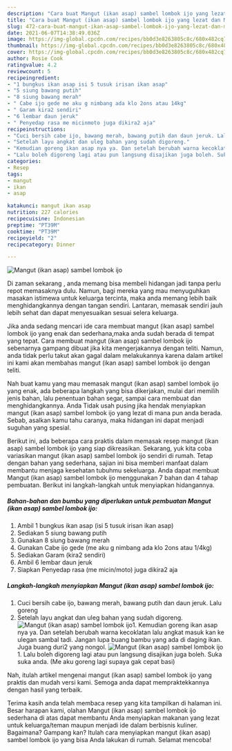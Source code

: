 ```yaml
---
description: "Cara buat Mangut (ikan asap) sambel lombok ijo yang lezat dan Mudah Dibuat"
title: "Cara buat Mangut (ikan asap) sambel lombok ijo yang lezat dan Mudah Dibuat"
slug: 472-cara-buat-mangut-ikan-asap-sambel-lombok-ijo-yang-lezat-dan-mudah-dibuat
date: 2021-06-07T14:38:49.036Z
image: https://img-global.cpcdn.com/recipes/bb0d3e8263805c8c/680x482cq70/mangut-ikan-asap-sambel-lombok-ijo-foto-resep-utama.jpg
thumbnail: https://img-global.cpcdn.com/recipes/bb0d3e8263805c8c/680x482cq70/mangut-ikan-asap-sambel-lombok-ijo-foto-resep-utama.jpg
cover: https://img-global.cpcdn.com/recipes/bb0d3e8263805c8c/680x482cq70/mangut-ikan-asap-sambel-lombok-ijo-foto-resep-utama.jpg
author: Rosie Cook
ratingvalue: 4.2
reviewcount: 5
recipeingredient:
- "1 bungkus ikan asap isi 5 tusuk irisan ikan asap"
- "5 siung bawang putih"
- "8 siung bawang merah"
- " Cabe ijo gede me aku g nimbang ada klo 2ons atau 14kg"
- " Garam kira2 sendiri"
- "6 lembar daun jeruk"
- " Penyedap rasa me micinmoto juga dikira2 aja"
recipeinstructions:
- "Cuci bersih cabe ijo, bawang merah, bawang putih dan daun jeruk. Lalu goreng"
- "Setelah layu angkat dan uleg bahan yang sudah digoreng."
- "Kemudian goreng ikan asap nya ya. Dan setelah berubah warna kecoklatan lalu angkat masuk kan ke ulegan sambal tadi. Jangan lupa buang bambu yang ada di daging ikan. Juga buang duri2 yang nongol."
- "Lalu boleh digoreng lagi atau pun langsung disajikan juga boleh. Suka suka anda. (Me aku goreng lagi supaya gak cepat basi)"
categories:
- Resep
tags:
- mangut
- ikan
- asap

katakunci: mangut ikan asap 
nutrition: 227 calories
recipecuisine: Indonesian
preptime: "PT39M"
cooktime: "PT39M"
recipeyield: "2"
recipecategory: Dinner

---
```



![Mangut (ikan asap) sambel lombok ijo](https://img-global.cpcdn.com/recipes/bb0d3e8263805c8c/680x482cq70/mangut-ikan-asap-sambel-lombok-ijo-foto-resep-utama.jpg)

Di zaman  sekarang , anda memang bisa membeli hidangan jadi tanpa perlu repot memasaknya dulu. Namun, bagi mereka yang mau menyuguhkan masakan istimewa untuk keluarga tercinta, maka anda memang lebih baik menghidangkannya dengan tangan sendiri. Lantaran, memasak sendiri jauh lebih sehat dan dapat menyesuaikan sesuai selera keluarga.

Jika anda sedang mencari ide cara membuat mangut (ikan asap) sambel lombok ijo yang enak dan sederhana,maka anda sudah berada di tempat yang tepat. Cara membuat mangut (ikan asap) sambel lombok ijo  sebenarnya gampang dibuat jika kita mengerjakannya dengan teliti. Namun, anda tidak perlu takut akan gagal dalam melakukannya 
karena dalam artikel ini kami akan membahas mangut (ikan asap) sambel lombok ijo dengan teliti.  



Nah buat kamu yang mau memasak mangut (ikan asap) sambel lombok ijo yang enak, ada beberapa langkah yang bisa dikerjakan, mulai dari memilih jenis bahan, lalu penentuan bahan segar, sampai cara membuat dan menghidangkannya. Anda Tidak usah pusing jika hendak menyiapkan mangut (ikan asap) sambel lombok ijo yang lezat di mana pun anda berada. Sebab, asalkan kamu  tahu caranya, maka hidangan ini dapat menjadi suguhan yang spesial.

Berikut ini, ada beberapa cara praktis  dalam memasak resep mangut (ikan asap) sambel lombok ijo yang siap dikreasikan. Sekarang, yuk kita coba variasikan mangut (ikan asap) sambel lombok ijo sendiri di rumah. Tetap dengan bahan yang sederhana, sajian ini bisa memberi manfaat dalam membantu menjaga kesehatan tubuhmu sekeluarga. Anda dapat membuat Mangut (ikan asap) sambel lombok ijo menggunakan 7 bahan dan 4 tahap pembuatan. Berikut ini langkah-langkah untuk menyiapkan hidangannya.

<!--inarticleads1-->

##### Bahan-bahan dan bumbu yang diperlukan untuk pembuatan Mangut (ikan asap) sambel lombok ijo:

1. Ambil 1 bungkus ikan asap (isi 5 tusuk irisan ikan asap)
1. Sediakan 5 siung bawang putih
1. Gunakan 8 siung bawang merah
1. Gunakan  Cabe ijo gede (me aku g nimbang ada klo 2ons atau 1/4kg)
1. Sediakan  Garam (kira2 sendiri)
1. Ambil 6 lembar daun jeruk
1. Siapkan  Penyedap rasa (me micin/moto) juga dikira2 aja




<!--inarticleads2-->

##### Langkah-langkah menyiapkan Mangut (ikan asap) sambel lombok ijo:

1. Cuci bersih cabe ijo, bawang merah, bawang putih dan daun jeruk. Lalu goreng
1. Setelah layu angkat dan uleg bahan yang sudah digoreng.
<img src="https://img-global.cpcdn.com/steps/549f1e49881385e8/160x128cq70/mangut-ikan-asap-sambel-lombok-ijo-langkah-memasak-2-foto.jpg" alt="Mangut (ikan asap) sambel lombok ijo">1. Kemudian goreng ikan asap nya ya. Dan setelah berubah warna kecoklatan lalu angkat masuk kan ke ulegan sambal tadi. Jangan lupa buang bambu yang ada di daging ikan. Juga buang duri2 yang nongol.
<img src="https://img-global.cpcdn.com/steps/3e85bbe9defa7c53/160x128cq70/mangut-ikan-asap-sambel-lombok-ijo-langkah-memasak-3-foto.jpg" alt="Mangut (ikan asap) sambel lombok ijo">1. Lalu boleh digoreng lagi atau pun langsung disajikan juga boleh. Suka suka anda. (Me aku goreng lagi supaya gak cepat basi)




Nah, itulah artikel mengenai  mangut (ikan asap) sambel lombok ijo  yang praktis dan mudah versi kami. Semoga anda dapat mempraktekkannya dengan hasil yang terbaik. 

Terima kasih anda telah membaca resep yang kita tampilkan di halaman ini. Besar harapan kami, olahan  Mangut (ikan asap) sambel lombok ijo sederhana di atas dapat membantu Anda menyiapkan makanan yang lezat untuk keluarga/teman maupun menjadi ide dalam berbisnis kuliner. Bagaimana? Gampang kan? Itulah cara menyiapkan mangut (ikan asap) sambel lombok ijo yang bisa Anda lakukan di rumah. Selamat mencoba!

